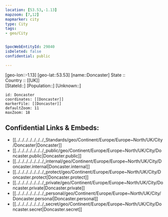 ```yaml
---
location: [53.53,-1.13] 
mapzoom: [7,12] 
mapmarker: city 
type: City
tags:
- geo/City


SpocWebEntityId: 29840
isDeleted: false
confidential: public

---
```

[geo-lon::-1.13] 
[geo-lat::53.53] 
[name::Doncaster] 
State ::  
Country :: [[UK]]  
[StateId::] 
[Population::] 
[Unknown::] 


```leaflet
id: Doncaster
coordinates: [[Doncaster]] 
markerFile: [[Doncaster]] 
defaultZoom: 11 
maxZoom: 18
```


## Confidential Links & Embeds: 
- [[../../../../../../../_Standards/geo/Continent/Europe/Europe~North/UK/City/Doncaster|Doncaster]] 
- [[../../../../../../../_public/geo/Continent/Europe/Europe~North/UK/City/Doncaster.public|Doncaster.public]] 
- [[../../../../../../../_internal/geo/Continent/Europe/Europe~North/UK/City/Doncaster.internal|Doncaster.internal]] 
- [[../../../../../../../_protect/geo/Continent/Europe/Europe~North/UK/City/Doncaster.protect|Doncaster.protect]] 
- [[../../../../../../../_private/geo/Continent/Europe/Europe~North/UK/City/Doncaster.private|Doncaster.private]] 
- [[../../../../../../../_personal/geo/Continent/Europe/Europe~North/UK/City/Doncaster.personal|Doncaster.personal]] 
- [[../../../../../../../_secret/geo/Continent/Europe/Europe~North/UK/City/Doncaster.secret|Doncaster.secret]] 
